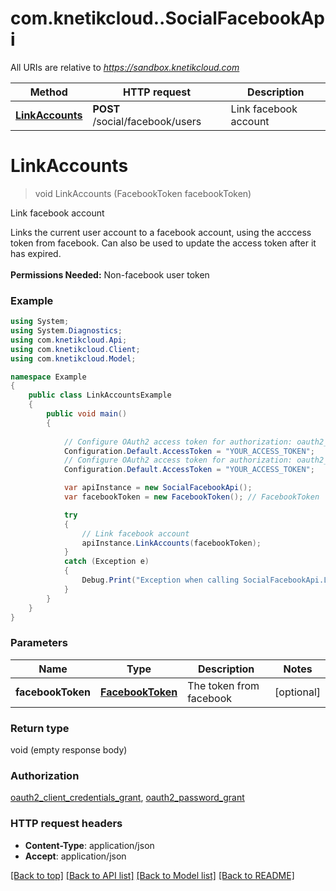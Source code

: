 # com.knetikcloud..SocialFacebookApi

All URIs are relative to *https://sandbox.knetikcloud.com*

Method | HTTP request | Description
------------- | ------------- | -------------
[**LinkAccounts**](SocialFacebookApi.md#linkaccounts) | **POST** /social/facebook/users | Link facebook account


<a name="linkaccounts"></a>
# **LinkAccounts**
> void LinkAccounts (FacebookToken facebookToken)

Link facebook account

Links the current user account to a facebook account, using the acccess token from facebook. Can also be used to update the access token after it has expired. <br><br><b>Permissions Needed:</b> Non-facebook user token

### Example
```csharp
using System;
using System.Diagnostics;
using com.knetikcloud.Api;
using com.knetikcloud.Client;
using com.knetikcloud.Model;

namespace Example
{
    public class LinkAccountsExample
    {
        public void main()
        {
            
            // Configure OAuth2 access token for authorization: oauth2_client_credentials_grant
            Configuration.Default.AccessToken = "YOUR_ACCESS_TOKEN";
            // Configure OAuth2 access token for authorization: oauth2_password_grant
            Configuration.Default.AccessToken = "YOUR_ACCESS_TOKEN";

            var apiInstance = new SocialFacebookApi();
            var facebookToken = new FacebookToken(); // FacebookToken | The token from facebook (optional) 

            try
            {
                // Link facebook account
                apiInstance.LinkAccounts(facebookToken);
            }
            catch (Exception e)
            {
                Debug.Print("Exception when calling SocialFacebookApi.LinkAccounts: " + e.Message );
            }
        }
    }
}
```

### Parameters

Name | Type | Description  | Notes
------------- | ------------- | ------------- | -------------
 **facebookToken** | [**FacebookToken**](FacebookToken.md)| The token from facebook | [optional] 

### Return type

void (empty response body)

### Authorization

[oauth2_client_credentials_grant](../README.md#oauth2_client_credentials_grant), [oauth2_password_grant](../README.md#oauth2_password_grant)

### HTTP request headers

 - **Content-Type**: application/json
 - **Accept**: application/json

[[Back to top]](#) [[Back to API list]](../README.md#documentation-for-api-endpoints) [[Back to Model list]](../README.md#documentation-for-models) [[Back to README]](../README.md)

